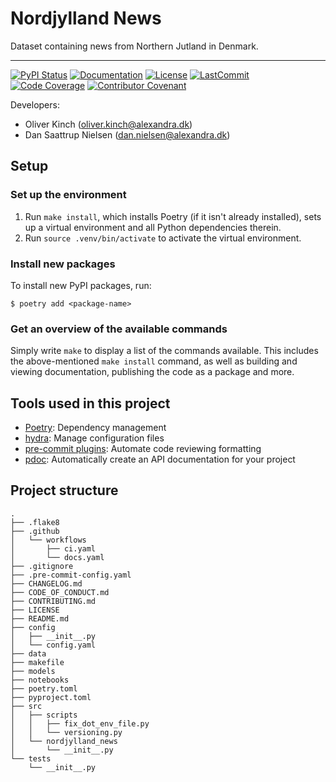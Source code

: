 # Nordjylland News

Dataset containing news from Northern Jutland in Denmark.

______________________________________________________________________
[![PyPI Status](https://badge.fury.io/py/NordjyllandNews.svg)](https://pypi.org/project/nordjylland_news/)
[![Documentation](https://img.shields.io/badge/docs-passing-green)](https://alexandrainst.github.io/NordjyllandNews/nordjylland_news.html)
[![License](https://img.shields.io/github/license/alexandrainst/NordjyllandNews)](https://github.com/alexandrainst/NordjyllandNews/blob/main/LICENSE)
[![LastCommit](https://img.shields.io/github/last-commit/alexandrainst/NordjyllandNews)](https://github.com/alexandrainst/NordjyllandNews/commits/main)
[![Code Coverage](https://img.shields.io/badge/Coverage-0%25-red.svg)](https://github.com/alexandrainst/NordjyllandNews/tree/main/tests)
[![Contributor Covenant](https://img.shields.io/badge/Contributor%20Covenant-2.0-4baaaa.svg)](https://github.com/alexandrainst/NordjyllandNews/blob/main/CODE_OF_CONDUCT.md)


Developers:

- Oliver Kinch (oliver.kinch@alexandra.dk)
- Dan Saattrup Nielsen (dan.nielsen@alexandra.dk)


## Setup

### Set up the environment

1. Run `make install`, which installs Poetry (if it isn't already installed), sets up a virtual environment and all Python dependencies therein.
2. Run `source .venv/bin/activate` to activate the virtual environment.

### Install new packages

To install new PyPI packages, run:

```
$ poetry add <package-name>
```

### Get an overview of the available commands

Simply write `make` to display a list of the commands available. This includes the
above-mentioned `make install` command, as well as building and viewing documentation,
publishing the code as a package and more.


## Tools used in this project
* [Poetry](https://towardsdatascience.com/how-to-effortlessly-publish-your-python-package-to-pypi-using-poetry-44b305362f9f): Dependency management
* [hydra](https://hydra.cc/): Manage configuration files
* [pre-commit plugins](https://pre-commit.com/): Automate code reviewing formatting
* [pdoc](https://github.com/pdoc3/pdoc): Automatically create an API documentation for your project


## Project structure
```
.
├── .flake8
├── .github
│   └── workflows
│       ├── ci.yaml
│       └── docs.yaml
├── .gitignore
├── .pre-commit-config.yaml
├── CHANGELOG.md
├── CODE_OF_CONDUCT.md
├── CONTRIBUTING.md
├── LICENSE
├── README.md
├── config
│   ├── __init__.py
│   └── config.yaml
├── data
├── makefile
├── models
├── notebooks
├── poetry.toml
├── pyproject.toml
├── src
│   ├── scripts
│   │   ├── fix_dot_env_file.py
│   │   └── versioning.py
│   └── nordjylland_news
│       └── __init__.py
└── tests
    └── __init__.py
```
